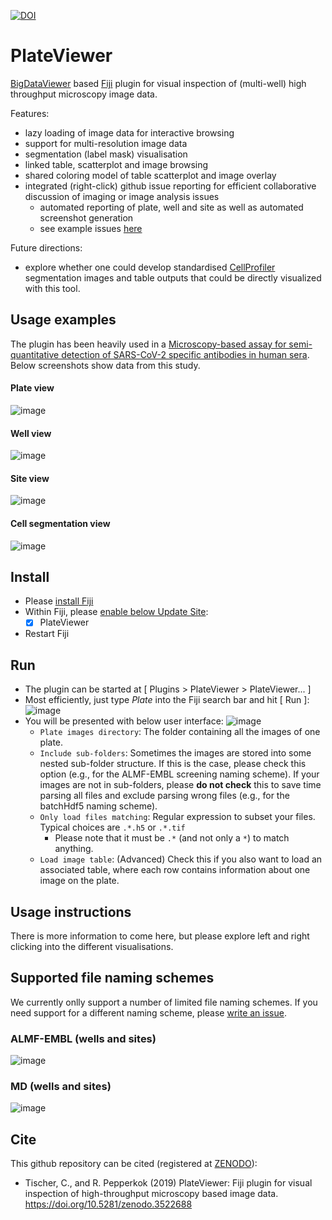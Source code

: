 [![DOI](https://zenodo.org/badge/144602584.svg)](https://zenodo.org/badge/latestdoi/144602584)

# PlateViewer

[BigDataViewer](https://imagej.net/BigDataViewer) based [Fiji](https://fiji.sc/) plugin for visual inspection of (multi-well) high throughput microscopy image data.

Features:
- lazy loading of image data for interactive browsing
- support for multi-resolution image data
- segmentation (label mask) visualisation
- linked table, scatterplot and image browsing
- shared coloring model of table scatterplot and image overlay
- integrated (right-click) github issue reporting for efficient collaborative discussion of imaging or image analysis issues
  - automated reporting of plate, well and site as well as automated screenshot generation
  - see example issues [here](https://github.com/hci-unihd/antibodies-analysis-issues/issues)

Future directions:
- explore whether one could develop standardised [CellProfiler](https://cellprofiler.org/) segmentation images and table outputs that could be directly visualized with this tool.

## Usage examples

The plugin has been heavily used in a [Microscopy-based assay for semi-quantitative detection of SARS-CoV-2 specific antibodies in human sera](https://www.biorxiv.org/content/10.1101/2020.06.15.152587v1). Below screenshots show data from this study.

#### Plate view
![image](https://user-images.githubusercontent.com/2157566/88773118-064ec280-d182-11ea-81ee-9806d8de0483.png)

#### Well view
![image](https://user-images.githubusercontent.com/2157566/88773870-07342400-d183-11ea-802a-670f1f0ad3f3.png)

#### Site view
![image](https://user-images.githubusercontent.com/2157566/88774283-87f32000-d183-11ea-89b9-76e9ce923cb9.png)

#### Cell segmentation view
![image](https://user-images.githubusercontent.com/2157566/88774926-5595f280-d184-11ea-8da0-b71afaa10064.png)


## Install

- Please [install Fiji](fiji.sc)
- Within Fiji, please [enable below Update Site](https://imagej.net/Following_an_update_site): 
    - [X] PlateViewer
- Restart Fiji

## Run

- The plugin can be started at [ Plugins > PlateViewer > PlateViewer... ]
- Most efficiently, just type *Plate* into the Fiji search bar and hit [ Run ]:
![image](https://user-images.githubusercontent.com/2157566/80029189-b6a78d80-84e6-11ea-957d-6fe5f9d07f32.png)
- You will be presented with below user interface: ![image](https://user-images.githubusercontent.com/2157566/80489978-f2b47580-8960-11ea-98d1-3148a9b6849d.png)
    - `Plate images directory`: The folder containing all the images of one plate.
    - `Include sub-folders`: Sometimes the images are stored into some nested sub-folder structure. If this is the case, please check this option (e.g., for the ALMF-EMBL screening naming scheme). If your images are not in sub-folders, please **do not check** this to save time parsing all files and exclude parsing wrong files (e.g., for the batchHdf5 naming scheme).
    - `Only load files matching`: Regular expression to subset your files. Typical choices are `.*.h5` or `.*.tif`
        - Please note that it must be `.*` (and not only a `*`) to match anything.
    - `Load image table`: (Advanced) Check this if you also want to load an associated table, where each row contains information about one image on the plate.
    
    
## Usage instructions

There is more information to come here, but please explore left and right clicking into the different visualisations.

## Supported file naming schemes

We currently onlly support a number of limited file naming schemes.
If you need support for a different naming scheme, please [write an issue](https://github.com/embl-cba/plateviewer/issues).

### ALMF-EMBL (wells and sites)

![image](https://user-images.githubusercontent.com/2157566/154277714-87cc1c6c-2dda-4c0f-b400-779341e8ee90.png)

### MD (wells and sites)

![image](https://user-images.githubusercontent.com/2157566/154277922-59112a9f-fb77-4de4-b20b-63b70b7bd7d2.png)

## Cite

This github repository can be cited (registered at [ZENODO](https://zenodo.org/)):
- Tischer, C., and R. Pepperkok (2019) PlateViewer: Fiji plugin for visual inspection of high-throughput microscopy based image data. https://doi.org/10.5281/zenodo.3522688
